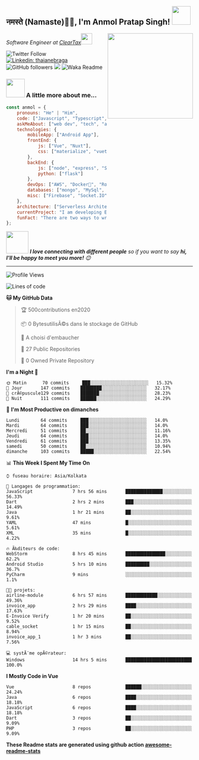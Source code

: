 <h2>नमस्ते (Namaste)🙏🏻, I'm Anmol Pratap Singh! <img src="https://media.giphy.com/media/12oufCB0MyZ1Go/giphy.gif" width="50"></h2>
<img align='right' src="https://media.giphy.com/media/M9gbBd9nbDrOTu1Mqx/giphy.gif" width="230">
<p><em>Software Engineer at <a href="http://www.cleartax.in">ClearTax</a><img src="https://media.giphy.com/media/WUlplcMpOCEmTGBtBW/giphy.gif" width="30"> 
</em></p>

![Twitter Follow](https://img.shields.io/twitter/follow/misteranmol?label=Follow)
[![Linkedin: thaianebraga](https://img.shields.io/badge/-anmol-blue?style=flat-square&logo=Linkedin&logoColor=white&link=https://www.linkedin.com/in/anmol-p-singh/)](https://www.linkedin.com/in/anmol-p-singh/)
![GitHub followers](https://img.shields.io/github/followers/anmol098?label=Follow&style=social)
![](https://visitor-badge.glitch.me/badge?page_id=anmol098.anmol098)
![Waka Readme](https://github.com/anmol098/anmol098/workflows/Waka%20Readme/badge.svg)

### <img src="https://media.giphy.com/media/VgCDAzcKvsR6OM0uWg/giphy.gif" width="50"> A little more about me...  

```javascript
const anmol = {
    pronouns: "He" | "Him",
    code: ["Javascript", "Typescript", "Python", "Java", "php"],
    askMeAbout: ["web dev", "tech", "app dev", "photography"],
    technologies: {
        mobileApp: ["Android App"],
        frontEnd: {
            js: ["Vue", "Nuxt"],
            css: ["materialize", "vuetify", "bootstrap"]
        },
        backEnd: {
            js: ["node", "express", "SuiteScript"],
            python: ["flask"]
        },
        devOps: ["AWS", "Docker🐳", "Route53", "Nginx"],
        databases: ["mongo", "MySql", "sqlite"],
        misc: ["Firebase", "Socket.IO", "selenium", "open-cv", "php", "SuiteApp"]
    },
    architecture: ["Serverless Architecture", "Progressive web applications", "Single page applications"],
    currentProject: "I am developing Extension for NetSuite using SuiteScript2.0",
    funFact: "There are two ways to write error-free programs; only the third one works"
};
```

<img src="https://media.giphy.com/media/LnQjpWaON8nhr21vNW/giphy.gif" width="60"> <em><b>I love connecting with different people</b> so if you want to say <b>hi, I'll be happy to meet you more!</b> 😊</em>

---
<!--START_SECTION:waka-->
![Profile Views](http://img.shields.io/badge/Profile%20Views-1370-blue)

![Lines of code](https://img.shields.io/badge/From%20Hello%20World%20I've%20written-2.5%20million%20Lines%20of%20code-blue)

**🐱 My GitHub Data** 

> 🏆 500contributions en2020
 > 
> 📦 0 BytesutilisÃ©s dans le stockage de GitHub 
 > 
> 💼 A choisi d'embaucher
 > 
> 📜 27 Public Repositories 
 > 
> 🔑 0 Owned Private Repository 
 > 
**I'm a Night 🦉** 

```text
🌞 Matin      70 commits     ███░░░░░░░░░░░░░░░░░░░░░░   15.32% 
🌆 Jour       147 commits    ████████░░░░░░░░░░░░░░░░░   32.17% 
🌃 crÃ©puscule129 commits    ███████░░░░░░░░░░░░░░░░░░   28.23% 
🌙 Nuit       111 commits    ██████░░░░░░░░░░░░░░░░░░░   24.29%

```
📅 **I'm Most Productive on dimanches** 

```text
Lundi        64 commits     ███░░░░░░░░░░░░░░░░░░░░░░   14.0% 
Mardi        64 commits     ███░░░░░░░░░░░░░░░░░░░░░░   14.0% 
Mercredi     51 commits     ██░░░░░░░░░░░░░░░░░░░░░░░   11.16% 
Jeudi        64 commits     ███░░░░░░░░░░░░░░░░░░░░░░   14.0% 
Vendredi     61 commits     ███░░░░░░░░░░░░░░░░░░░░░░   13.35% 
samedi       50 commits     ██░░░░░░░░░░░░░░░░░░░░░░░   10.94% 
dimanche     103 commits    █████░░░░░░░░░░░░░░░░░░░░   22.54%

```


📊 **This Week I Spent My Time On** 

```text
⌚︎ fuseau horaire: Asia/Kolkata

💬 Langages de programmation: 
JavaScript               7 hrs 56 mins       ██████████████░░░░░░░░░░░   56.33% 
Dart                     2 hrs 2 mins        ███░░░░░░░░░░░░░░░░░░░░░░   14.49% 
Java                     1 hr 21 mins        ██░░░░░░░░░░░░░░░░░░░░░░░   9.61% 
YAML                     47 mins             █░░░░░░░░░░░░░░░░░░░░░░░░   5.61% 
XML                      35 mins             █░░░░░░░░░░░░░░░░░░░░░░░░   4.22%

🔥 Ã‰diteurs de code: 
WebStorm                 8 hrs 45 mins       ███████████████░░░░░░░░░░   62.2% 
Android Studio           5 hrs 10 mins       █████████░░░░░░░░░░░░░░░░   36.7% 
PyCharm                  9 mins              ░░░░░░░░░░░░░░░░░░░░░░░░░   1.1%

🐱‍💻 projets: 
airline-module           6 hrs 57 mins       ████████████░░░░░░░░░░░░░   49.36% 
invoice_app              2 hrs 29 mins       ████░░░░░░░░░░░░░░░░░░░░░   17.63% 
E-Invoice Verify         1 hr 20 mins        ██░░░░░░░░░░░░░░░░░░░░░░░   9.52% 
cable_socket             1 hr 15 mins        ██░░░░░░░░░░░░░░░░░░░░░░░   8.94% 
invoice_app_1            1 hr 3 mins         ██░░░░░░░░░░░░░░░░░░░░░░░   7.56%

💻 systÃ¨me opÃ©rateur: 
Windows                  14 hrs 5 mins       █████████████████████████   100.0%

```

**I Mostly Code in Vue** 

```text
Vue                      8 repos             ██████░░░░░░░░░░░░░░░░░░░   24.24% 
Java                     6 repos             ████░░░░░░░░░░░░░░░░░░░░░   18.18% 
JavaScript               6 repos             ████░░░░░░░░░░░░░░░░░░░░░   18.18% 
Dart                     3 repos             ██░░░░░░░░░░░░░░░░░░░░░░░   9.09% 
PHP                      3 repos             ██░░░░░░░░░░░░░░░░░░░░░░░   9.09%

```



<!--END_SECTION:waka-->

**These Readme stats are generated using github action [awesome-readme-stats](https://github.com/anmol098/waka-readme-stats)**
